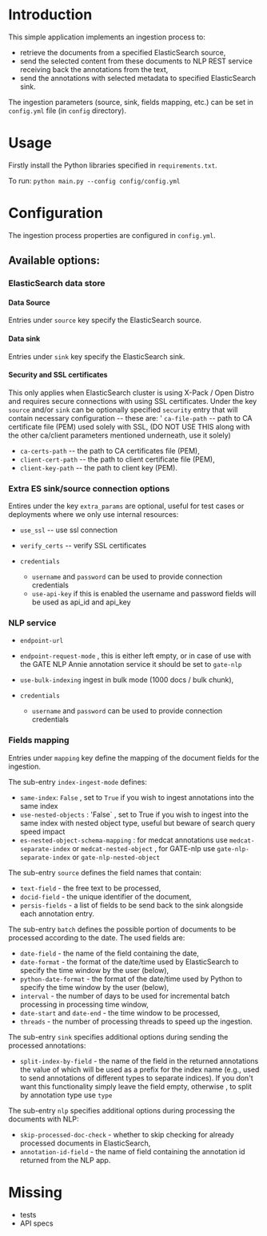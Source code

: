 # Introduction

This simple application implements an ingestion process to: 
- retrieve the documents from a specified ElasticSearch source,
- send the selected content from these documents to NLP REST service receiving back the annotations from the text,
- send the annotations with selected metadata to specified ElasticSearch sink.

The ingestion parameters (source, sink, fields mapping, etc.) can be set in `config.yml` file (in `config` directory).


# Usage

Firstly install the Python libraries specified in `requirements.txt`.

To run:
`python main.py --config config/config.yml`

# Configuration
The ingestion process properties are configured in `config.yml`.

## Available options:

### ElasticSearch data store

#### Data Source
Entries under `source` key specify the ElasticSearch source.

#### Data sink
Entries under `sink` key specify the ElasticSearch sink.

#### Security and SSL certificates
This only applies when ElasticSearch cluster is using X-Pack / Open Distro and requires secure connections with using SSL certificates. Under the key `source` and/or `sink` can be optionally specified `security` entry that will contain necessary configuration -- these are:
' `ca-file-path` -- path to CA certificate file (PEM) used solely with SSL, (DO NOT USE THIS along with the other ca/client parameters mentioned underneath, use it solely)
- `ca-certs-path` -- the path to CA certificates file (PEM),
- `client-cert-path` -- the path to client certificate file (PEM),
- `client-key-path` -- the path to client key (PEM).

### Extra ES sink/source connection options
Entires under the key `extra_params` are optional, useful for test cases or deployments where we only use internal resources:
- `use_ssl` -- use ssl connection
- `verify_certs` -- verify SSL certificates 

- `credentials`
    - `username` and `password` can be used to provide connection credentials
    - `use-api-key` if this is enabled the username and password fields will be used as api_id and api_key 

### NLP service
- `endpoint-url` 
- `endpoint-request-mode` , this is either left empty, or in case of use with the GATE NLP Annie annotation service it should be set to `gate-nlp`
- `use-bulk-indexing` ingest in bulk mode (1000 docs / bulk chunk), 

- `credentials`
    - `username` and `password` can be used to provide connection credentials

### Fields mapping
Entries under `mapping` key define the mapping of the document fields for the ingestion.

The sub-entry `index-ingest-mode` defines: 
- `same-index`: `False` , set to `True` if you wish to ingest annotations into the same index
- `use-nested-objects` : 'False` , set to True if you wish to ingest into the same index with nested object type, useful but beware of search query speed impact
- `es-nested-object-schema-mapping` : for medcat annotations use `medcat-separate-index` or `medcat-nested-object` , for GATE-nlp use `gate-nlp-separate-index` or `gate-nlp-nested-object`

The sub-entry `source` defines the field names that contain:
- `text-field` - the free text to be processed, 
- `docid-field` - the unique identifier of the document,
- `persis-fields` - a list of fields to be send back to the sink alongside each annotation entry.

The sub-entry `batch` defines the possible portion of documents to be processed according to the date. The used fields are:
- `date-field` - the name of the field containing the date,
- `date-format` - the format of the date/time used by ElasticSearch to specify the time window by the user (below),
- `python-date-format` - the format of the date/time used by Python to specify the time window by the user (below),
- `interval` - the number of days to be used for incremental batch processing in processing time window,
- `date-start` and `date-end` - the time window to be processed,
- `threads` - the number of processing threads to speed up the ingestion.

The sub-entry `sink` specifies additional options during sending the processed annotations:
- `split-index-by-field` - the name of the field in the returned annotations the value of which will be used as a prefix for the index name (e.g., used to send annotations of different types to separate indices). If you don't want this functionality simply leave the field empty, otherwise , to split by annotation type use `type`

The sub-entry `nlp` specifies additional options during processing the documents with NLP:
- `skip-processed-doc-check` - whether to skip checking for already processed documents in ElasticSearch,
-  `annotation-id-field` - the name of field containing the annotation id returned from the NLP app.

# Missing
- tests
- API specs
